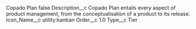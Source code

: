 <?xml version="1.0" encoding="UTF-8"?>
<CustomMetadata xmlns="http://soap.sforce.com/2006/04/metadata" xmlns:xsi="http://www.w3.org/2001/XMLSchema-instance" xmlns:xsd="http://www.w3.org/2001/XMLSchema">
    <label>Copado Plan</label>
    <protected>false</protected>
    <values>
        <field>Description__c</field>
        <value xsi:type="xsd:string">Copado Plan entails every aspect of product management, from the conceptualisation of a product to its release.</value>
    </values>
    <values>
        <field>Icon_Name__c</field>
        <value xsi:type="xsd:string">utility:kanban</value>
    </values>
    <values>
        <field>Order__c</field>
        <value xsi:type="xsd:double">1.0</value>
    </values>
    <values>
        <field>Type__c</field>
        <value xsi:type="xsd:string">Tier</value>
    </values>
</CustomMetadata>
